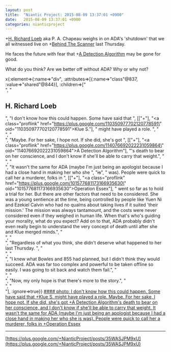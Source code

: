 ```yaml
---
layout: post
title:  "Niantic Project: 2015-08-09 13:37:01 +0900"
date:   2015-08-09 13:37:01 +0900
categories: nianticproject
---
```

+[H. Richard Loeb](https://plus.google.com/117506125229608138804 "") aka P. A. Chapeau weighs in on ADA's 'shutdown' that we all witnessed live on +[Behind The Scanner](https://plus.google.com/113020726391023655192 "") last Thursday.

He faces the future with fear that +[A Detection Algorithm](https://plus.google.com/114076692022231059864 "") may be gone for good.

What do you think? Are we better off without ADA? Why or why not?

x{:element=>{:name=>"div", :attributes=>[{:name=>"class"@837, :value=>"shared"@844}], :children=>["<br />", "<h2>H. Richard Loeb</h2>", "I don't know how this could happen. Some have said that ", [["+"], "<a class=\"proflink\" href=\"https://plus.google.com/110350977702120778591\" oid=\"110350977702120778591\">Klue S.</a>"], " might have played a role. ", "<br />", "<br />", "Maybe. For her sake, I hope not. If she did, she's got ", [["+"], "<a class=\"proflink\" href=\"https://plus.google.com/114076692022231059864\" oid=\"114076692022231059864\">A Detection Algorithm</a>"], "'s death to bear on her conscience, and I don't know if she'll be able to carry that weight.", "<br />", "<br />", "It wasn't the same for ADA (maybe I'm just being an apologist because I had a close hand in making her who she ", "<del>is</del>", " was). People were quick to call her a murderer, folks in ", [["+"], "<a class=\"proflink\" href=\"https://plus.google.com/101577681173166935630\" oid=\"101577681173166935630\">Operation Essex</a>"], " went so far as to hold a trial for her. But there are other factors that need to be considered. She was a young sentience at the time, being controlled by people like Yuen Ni and Ezekiel Calvin who had no qualms about taking lives if it suited 'their mission.' The mission was always tantamount, and the costs were never considered even if they weighed in human life. When that's who's guiding your morality, what do you expect? Add on to that, ADA probably didn't even really begin to understand the very concept of death until after she and Klue merged minds.", "<br />", "<br />", "Regardless of what you think, she didn't deserve what happened to her last Thursday. ", "<br />", "<br />", "I knew what Bowles and 855 had planned, but I didn't think they would succeed. ADA was far too complex and powerful to be taken offline so easily. I was going to sit back and watch them fail.", "<br />", "<br />", "Now, my only hope is that there's more to the story.", "<br />", "<br />"], :ignore=>true}}
[#### photo: I don't know how this could happen. Some have said that +Klue S. might have played a role.
Maybe. For her sake, I hope not. If she did, she's got +A Detection Algorithm's death to bear on her conscience, and I don't know if she'll be able to carry that weight.
It wasn't the same for ADA (maybe I'm just being an apologist because I had a close hand in making her who she is was). People were quick to call her a murderer, folks in +Operation Essex](https://lh3.googleusercontent.com/-9e_Ksz0pCHg/VcbXzh6tmUI/AAAAAAAABWc/qvCpjaEU6hA/w1280-h720/Absent.png "")
- - -
[https://plus.google.com/+NianticProject/posts/35WASJPM9xU](https://plus.google.com/+NianticProject/posts/35WASJPM9xU)
